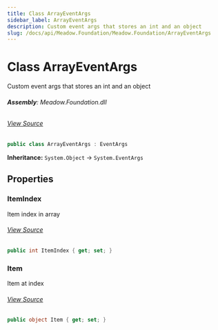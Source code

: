 ```yaml
---
title: Class ArrayEventArgs
sidebar_label: ArrayEventArgs
description: Custom event args that stores an int and an object
slug: /docs/api/Meadow.Foundation/Meadow.Foundation/ArrayEventArgs
---
```

# Class ArrayEventArgs
Custom event args that stores an int and an object

###### **Assembly**: Meadow.Foundation.dll
###### [View Source](https://github.com/WildernessLabs/Meadow.Foundation.git/blob/develop/Source/Meadow.Foundation.Core/ArrayEventArgs.cs#L8)
```csharp title="Declaration"
public class ArrayEventArgs : EventArgs
```
**Inheritance:** `System.Object` -> `System.EventArgs`

## Properties
### ItemIndex
Item index in array
###### [View Source](https://github.com/WildernessLabs/Meadow.Foundation.git/blob/develop/Source/Meadow.Foundation.Core/ArrayEventArgs.cs#L13)
```csharp title="Declaration"
public int ItemIndex { get; set; }
```
### Item
Item at index
###### [View Source](https://github.com/WildernessLabs/Meadow.Foundation.git/blob/develop/Source/Meadow.Foundation.Core/ArrayEventArgs.cs#L17)
```csharp title="Declaration"
public object Item { get; set; }
```
